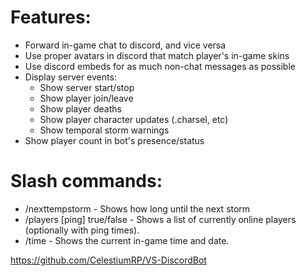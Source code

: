 # **Features:**

- Forward in-game chat to discord, and vice versa
- Use proper avatars in discord that match player's in-game skins
- Use discord embeds for as much non-chat messages as possible
- Display server events:
    - Show server start/stop
    - Show player join/leave
    - Show player deaths
    - Show player character updates (.charsel, etc)
    - Show temporal storm warnings
- Show player count in bot's presence/status
# Slash commands:

- /nexttempstorm - Shows how long until the next storm
- /players [ping] true/false - Shows a list of currently online players (optionally with ping times).
- /time - Shows the current in-game time and date.

https://github.com/CelestiumRP/VS-DiscordBot